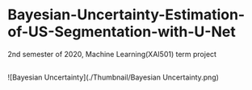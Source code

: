 # Bayesian-Uncertainty-Estimation-of-US-Segmentation-with-U-Net
2nd semester of 2020, Machine Learning(XAI501) term project

## 
![Bayesian Uncertainty](./Thumbnail/Bayesian Uncertainty.png)
